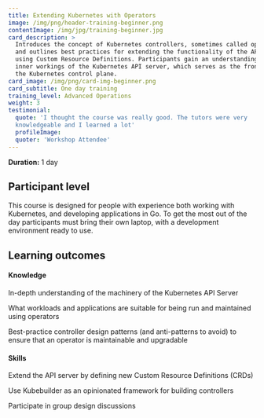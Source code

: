 ```yaml
---
title: Extending Kubernetes with Operators
image: /img/png/header-training-beginner.png
contentImage: /img/jpg/training-beginner.jpg
card_description: >
  Introduces the concept of Kubernetes controllers, sometimes called operators, 
  and outlines best practices for extending the functionality of the API server
  using Custom Resource Definitions. Participants gain an understanding of the
  inner workings of the Kubernetes API server, which serves as the front end for
  the Kubernetes control plane.
card_image: /img/png/card-img-beginner.png
card_subtitle: One day training
training_level: Advanced Operations
weight: 3
testimonial:
  quote: 'I thought the course was really good. The tutors were very 
  knowledgeable and I learned a lot'
  profileImage:
  quoter: 'Workshop Attendee'
---
```


**Duration:** 1 day

## Participant level
This course is designed for people with experience both working with Kubernetes,
and developing applications in Go. To get the most out of the day participants
must bring their own laptop, with a development environment ready to use.

## Learning outcomes
#### Knowledge
In-depth understanding of the machinery of the Kubernetes API Server

What workloads and applications are suitable for being run and maintained using
operators

Best-practice controller design patterns (and anti-patterns to avoid) to ensure
that an operator is maintainable and upgradable

#### Skills
Extend the API server by defining new Custom Resource Definitions (CRDs)

Use Kubebuilder as an opinionated framework for building controllers

Participate in group design discussions
